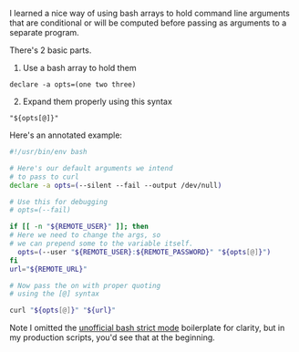 I learned a nice way of using bash arrays to hold command line arguments that are conditional or will be computed before passing as arguments to a separate program. 

There's 2 basic parts.

1. Use a bash array to hold them 

`declare -a opts=(one two three)`

2. Expand them properly using this syntax 

`"${opts[@]}"`

Here's an annotated example:

```bash
#!/usr/bin/env bash

# Here's our default arguments we intend
# to pass to curl
declare -a opts=(--silent --fail --output /dev/null)

# Use this for debugging
# opts=(--fail)

if [[ -n "${REMOTE_USER}" ]]; then
# Here we need to change the args, so
# we can prepend some to the variable itself.
  opts=(--user "${REMOTE_USER}:${REMOTE_PASSWORD}" "${opts[@]}")
fi
url="${REMOTE_URL}"

# Now pass the on with proper quoting
# using the [@] syntax

curl "${opts[@]}" "${url}"
```

Note I omitted the [unofficial bash strict mode](http://redsymbol.net/articles/unofficial-bash-strict-mode) boilerplate for clarity, but in my production scripts, you'd see that at the beginning.
